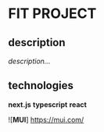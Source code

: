 # FIT PROJECT
## description
_description..._

## technologies
**next.js**
**typescript**
**react**

![**MUI**] https://mui.com/

